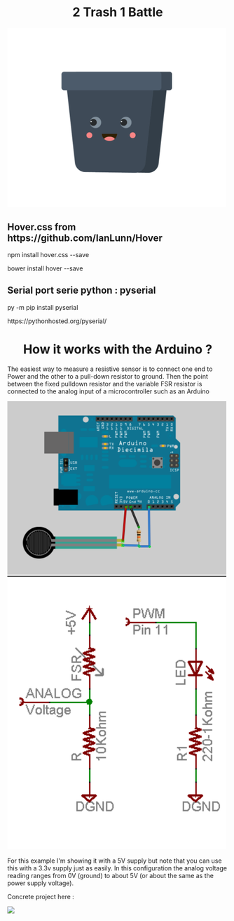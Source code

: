 <h1 style="text-align:center;">2 Trash 1 Battle</h1>

<img src="css/trashclose.png" width="500px" />


<h2>Hover.css from https://github.com/IanLunn/Hover</h2>
<p>npm install hover.css --save</p>
<p>bower install hover --save</p>

<h2>Serial port serie python : pyserial</h2>
<p>py -m pip install pyserial </p>
<p>https://pythonhosted.org/pyserial/</p>

<h1 style="text-align:center;">How it works with the Arduino ?</h1>
<p>The easiest way to measure a resistive sensor is to connect one end to Power and the other to a pull-down resistor to ground. Then the point between the fixed pulldown resistor and the variable FSR resistor is connected to the analog input of a microcontroller such as an Arduino</p>
<img src="css/arduino/circuit.png" width="500px" />
<img src="css/arduino/shema.png" width="500px" />
<p>For this example I'm showing it with a 5V supply but note that you can use this with a 3.3v supply just as easily. In this configuration the analog voltage reading ranges from 0V (ground) to about 5V (or about the same as the power supply voltage).</p>
<p>Concrete project here : </p>
<img src="css/arduino/projet.png" width="500px" />

